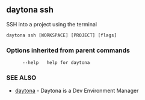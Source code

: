 ## daytona ssh

SSH into a project using the terminal

```
daytona ssh [WORKSPACE] [PROJECT] [flags]
```

### Options inherited from parent commands

```
      --help   help for daytona
```

### SEE ALSO

* [daytona](daytona.md)	 - Daytona is a Dev Environment Manager

